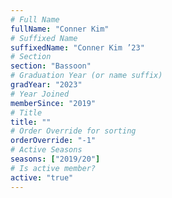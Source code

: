 ```yaml
---
# Full Name
fullName: "Conner Kim"
# Suffixed Name
suffixedName: "Conner Kim ’23"
# Section
section: "Bassoon"
# Graduation Year (or name suffix)
gradYear: "2023"
# Year Joined
memberSince: "2019"
# Title
title: ""
# Order Override for sorting
orderOverride: "-1"
# Active Seasons
seasons: ["2019/20"]
# Is active member?
active: "true"
---
```


